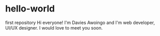 
# hello-world
first repository
Hi everyone!
I'm Davies Awoingo and I'm web developer, UI/UX designer.
I would love to meet you soon.

